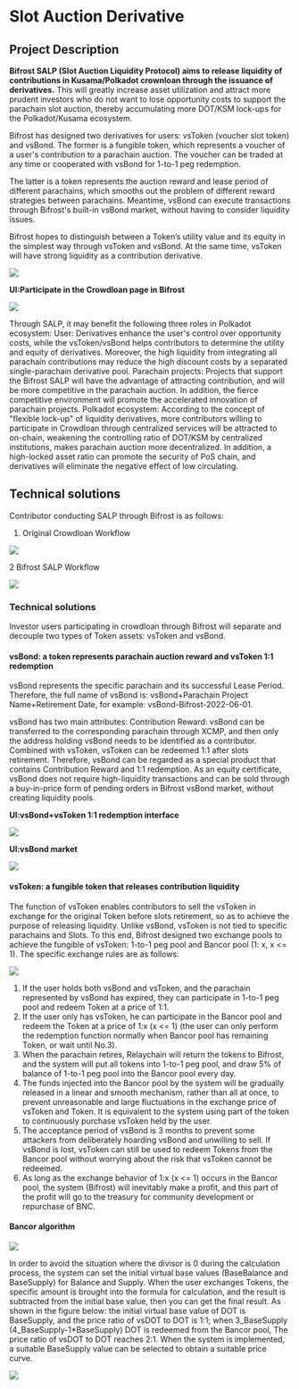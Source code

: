 # Slot Auction Derivative

## Project Description

**Bifrost SALP \(Slot Auction Liquidity Protocol\) aims to release liquidity of contributions in Kusama/Polkadot crownloan through the issuance of derivatives.** This will greatly increase asset utilization and attract more prudent investors who do not want to lose opportunity costs to support the parachain slot auction, thereby accumulating more DOT/KSM lock-ups for the Polkadot/Kusama ecosystem.

Bifrost has designed two derivatives for users: vsToken \(voucher slot token\) and vsBond. The former is a fungible token, which represents a voucher of a user's contribution to a parachain auction. The voucher can be traded at any time or cooperated with vsBond for 1-to-1 peg redemption.

The latter is a token represents the auction reward and lease period of different parachains, which smooths out the problem of different reward strategies between parachains. Meantime, vsBond can execute transactions through Bifrost's built-in vsBond market, without having to consider liquidity issues.

Bifrost hopes to distinguish between a Token’s utility value and its equity in the simplest way through vsToken and vsBond. At the same time, vsToken will have strong liquidity as a contribution derivative.

![](https://user-images.githubusercontent.com/72777624/105987528-5b3fa700-60d9-11eb-99b0-e46406414389.jpg)

**UI:Participate in the Crowdloan page in Bifrost** 

![](../../.gitbook/assets/salp-ui.png)

Through SALP, it may benefit the following three roles in Polkadot ecosystem: User: Derivatives enhance the user's control over opportunity costs, while the vsToken/vsBond helps contributors to determine the utility and equity of derivatives. Moreover, the high liquidity from integrating all parachain contributions may reduce the high discount costs by a separated single-parachain derivative pool. Parachain projects: Projects that support the Bifrost SALP will have the advantage of attracting contribution, and will be more competitive in the parachain auction. In addition, the fierce competitive environment will promote the accelerated innovation of parachain projects. Polkadot ecosystem: According to the concept of "flexible lock-up" of liquidity derivatives, more contributors willing to participate in Crowdloan through centralized services will be attracted to on-chain, weakening the controlling ratio of DOT/KSM by centralized institutions, makes parachain auction more decentralized. In addition, a high-locked asset ratio can promote the security of PoS chain, and derivatives will eliminate the negative effect of low circulating.

## Technical solutions



Contributor conducting SALP through Bifrost is as follows:

1. Original Crowdloan Workflow

![](../../.gitbook/assets/plo1%20%281%29.png)

2 Bifrost SALP Workflow

![](../../.gitbook/assets/plo2%20%281%29.png)

### Technical solutions

Investor users participating in crowdloan through Bifrost will separate and decouple two types of Token assets: vsToken and vsBond.

#### vsBond: a token represents parachain auction reward and vsToken 1:1 redemption

vsBond represents the specific parachain and its successful Lease Period. Therefore, the full name of vsBond is: vsBond+Parachain Project Name+Retirement Date, for example: vsBond-Bifrost-2022-06-01.

vsBond has two main attributes: Contribution Reward: vsBond can be transferred to the corresponding parachain through XCMP, and then only the address holding vsBond needs to be identified as a contributor. Combined with vsToken, vsToken can be redeemed 1:1 after slots retirement. Therefore, vsBond can be regarded as a special product that contains Contribution Reward and 1:1 redemption. As an equity certificate, vsBond does not require high-liquidity transactions and can be sold through a buy-in-price form of pending orders in Bifrost vsBond market, without creating liquidity pools.

**UI:vsBond+vsToken 1:1 redemption interface**

![](../../.gitbook/assets/plo-ui2.png)

**UI:vsBond market**

![](../../.gitbook/assets/plo-ui3.png)

#### vsToken: a fungible token that releases contribution liquidity

The function of vsToken enables contributors to sell the vsToken in exchange for the original Token before slots retirement, so as to achieve the purpose of releasing liquidity. Unlike vsBond, vsToken is not tied to specific parachains and Slots. To this end, Bifrost designed two exchange pools to achieve the fungible of vsToken: 1-to-1 peg pool and Bancor pool \(1: x, x &lt;= 1\). The specific exchange rules are as follows: 

![](../../.gitbook/assets/plo3.png)

1. If the user holds both vsBond and vsToken, and the parachain represented by vsBond has expired, they can participate in 1-to-1 peg pool and redeem Token at a price of 1:1.
2. If the user only has vsToken, he can participate in the Bancor pool and redeem the Token at a price of 1:x \(x &lt;= 1\) \(the user can only perform the redemption function normally when Bancor pool has remaining Token, or wait until No.3\).
3. When the parachain retires, Relaychain will return the tokens to Bifrost, and the system will put all tokens into 1-to-1 peg pool, and draw 5% of balance of 1-to-1 peg pool into the Bancor pool every day.
4. The funds injected into the Bancor pool by the system will be gradually released in a linear and smooth mechanism, rather than all at once, to prevent unreasonable and large fluctuations in the exchange price of vsToken and Token. It is equivalent to the system using part of the token to continuously purchase vsToken held by the user.
5. The acceptance period of vsBond is 3 months to prevent some attackers from deliberately hoarding vsBond and unwilling to sell. If vsBond is lost, vsToken can still be used to redeem Tokens from the Bancor pool without worrying about the risk that vsToken cannot be redeemed.
6. As long as the exchange behavior of 1:x \(x &lt;= 1\) occurs in the Bancor pool, the system \(Bifrost\) will inevitably make a profit, and this part of the profit will go to the treasury for community development or repurchase of BNC.

#### Bancor algorithm

![](../../.gitbook/assets/bancor%20%281%29.png)

In order to avoid the situation where the divisor is 0 during the calculation process, the system can set the initial virtual base values \(BaseBalance and BaseSupply\) for Balance and Supply. When the user exchanges Tokens, the specific amount is brought into the formula for calculation, and the result is subtracted from the initial base value, then you can get the final result. As shown in the figure below: the initial virtual base value of DOT is BaseSupply, and the price ratio of vsDOT to DOT is 1:1; when 3_BaseSupply \(4_BaseSupply-1\*BaseSupply\) DOT is redeemed from the Bancor pool, The price ratio of vsDOT to DOT reaches 2:1. When the system is implemented, a suitable BaseSupply value can be selected to obtain a suitable price curve.

![](../../.gitbook/assets/bancor-curve.png)











